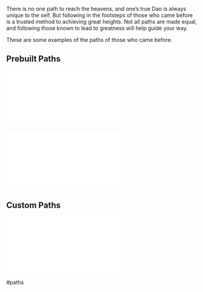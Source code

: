 There is no one path to reach the heavens, and one’s true Dao is always unique to the self. But following in the footsteps of those who came before is a trusted method to achieving great heights. Not all paths are made equal, and following those known to lead to greatness will help guide your way.  
  
These are some examples of the paths of those who came before.


## Prebuilt Paths
![Path of Flames](Path%20of%20Flames.md)

![Path of Boundless Might](Path%20of%20Boundless%20Might.md)

## Custom Paths
![Custom Path Template](Custom%20Path%20Template.md)  


#paths 